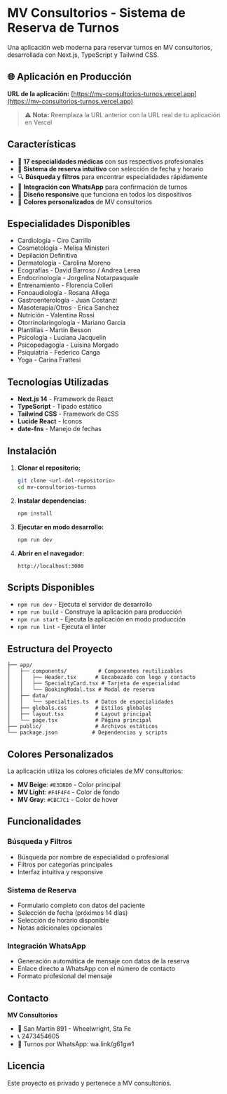 # MV Consultorios - Sistema de Reserva de Turnos

Una aplicación web moderna para reservar turnos en MV consultorios, desarrollada con Next.js, TypeScript y Tailwind CSS.

## 🌐 **Aplicación en Producción**

**URL de la aplicación:** [https://mv-consultorios-turnos.vercel.app](https://mv-consultorios-turnos.vercel.app)

> ⚠️ **Nota:** Reemplaza la URL anterior con la URL real de tu aplicación en Vercel

## Características

- 🏥 **17 especialidades médicas** con sus respectivos profesionales
- 📅 **Sistema de reserva intuitivo** con selección de fecha y horario
- 🔍 **Búsqueda y filtros** para encontrar especialidades rápidamente
- 💬 **Integración con WhatsApp** para confirmación de turnos
- 📱 **Diseño responsive** que funciona en todos los dispositivos
- 🎨 **Colores personalizados** de MV consultorios

## Especialidades Disponibles

- Cardiología - Ciro Carrillo
- Cosmetología - Melisa Ministeri
- Depilación Definitiva
- Dermatología - Carolina Moreno
- Ecografías - David Barroso / Andrea Lerea
- Endocrinología - Jorgelina Notarpasquale
- Entrenamiento - Florencia Colleri
- Fonoaudiología - Rosana Allega
- Gastroenterología - Juan Costanzi
- Masoterapia/Otros - Erica Sanchez
- Nutrición - Valentina Rossi
- Otorrinolaringología - Mariano Garcia
- Plantillas - Martin Besson
- Psicología - Luciana Jacquelin
- Psicopedagogía - Luisina Morgado
- Psiquiatría - Federico Canga
- Yoga - Carina Frattesi

## Tecnologías Utilizadas

- **Next.js 14** - Framework de React
- **TypeScript** - Tipado estático
- **Tailwind CSS** - Framework de CSS
- **Lucide React** - Iconos
- **date-fns** - Manejo de fechas

## Instalación

1. **Clonar el repositorio:**
   ```bash
   git clone <url-del-repositorio>
   cd mv-consultorios-turnos
   ```

2. **Instalar dependencias:**
   ```bash
   npm install
   ```

3. **Ejecutar en modo desarrollo:**
   ```bash
   npm run dev
   ```

4. **Abrir en el navegador:**
   ```
   http://localhost:3000
   ```

## Scripts Disponibles

- `npm run dev` - Ejecuta el servidor de desarrollo
- `npm run build` - Construye la aplicación para producción
- `npm run start` - Ejecuta la aplicación en modo producción
- `npm run lint` - Ejecuta el linter

## Estructura del Proyecto

```
├── app/
│   ├── components/          # Componentes reutilizables
│   │   ├── Header.tsx      # Encabezado con logo y contacto
│   │   ├── SpecialtyCard.tsx # Tarjeta de especialidad
│   │   └── BookingModal.tsx # Modal de reserva
│   ├── data/
│   │   └── specialties.ts  # Datos de especialidades
│   ├── globals.css         # Estilos globales
│   ├── layout.tsx          # Layout principal
│   └── page.tsx            # Página principal
├── public/                 # Archivos estáticos
└── package.json           # Dependencias y scripts
```

## Colores Personalizados

La aplicación utiliza los colores oficiales de MV consultorios:

- **MV Beige**: `#E3DBD0` - Color principal
- **MV Light**: `#F4F4F4` - Color de fondo
- **MV Gray**: `#CBC7C1` - Color de hover

## Funcionalidades

### Búsqueda y Filtros
- Búsqueda por nombre de especialidad o profesional
- Filtros por categorías principales
- Interfaz intuitiva y responsive

### Sistema de Reserva
- Formulario completo con datos del paciente
- Selección de fecha (próximos 14 días)
- Selección de horario disponible
- Notas adicionales opcionales

### Integración WhatsApp
- Generación automática de mensaje con datos de la reserva
- Enlace directo a WhatsApp con el número de contacto
- Formato profesional del mensaje

## Contacto

**MV Consultorios**
- 📍 San Martín 891 - Wheelwright, Sta Fe
- 📞 2473454605
- 💬 Turnos por WhatsApp: wa.link/g61gw1

## Licencia

Este proyecto es privado y pertenece a MV consultorios.
